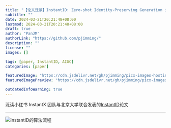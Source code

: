 ```yaml
---
title: "【论文泛读】InstantID: Zero-shot Identity-Preserving Generation in Seconds"
subtitle: ""
date: 2024-03-21T20:21:48+08:00
lastmod: 2024-03-21T20:21:48+08:00
draft: true
author: "PanJM"
authorLink: "https://github.com/pjimming/"
description: ""
license: ""
images: []

tags: [paper, InstantID, AIGC]
categories: [paper]

featuredImage: "https://cdn.jsdelivr.net/gh/pjimming/picx-images-hosting@master/20240321/imageimage.4911b169xh.webp"
featuredImagePreview: "https://cdn.jsdelivr.net/gh/pjimming/picx-images-hosting@master/20240321/imageimage.4911b169xh.webp"

outdatedInfoWarning: true
---
```


泛读小红书 InstantX 团队与北京大学联合发表的[InstantID](https://arxiv.org/abs/2401.07519)论文

<!--more-->

---

![InstantID的算法流程](https://cdn.jsdelivr.net/gh/pjimming/picx-images-hosting@master/20240321/imageimage.51dwsrmb8x.webp)
